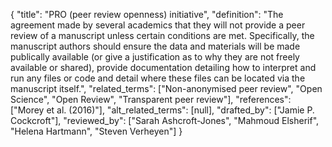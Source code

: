 {
    "title": "PRO (peer review openness) initiative",
    "definition": "The agreement made by several academics that they will not provide a peer review of a manuscript unless certain conditions are met. Specifically, the manuscript authors should ensure the data and materials will be made publically available (or give a justification as to why they are not freely available or shared), provide documentation detailing how to interpret and run any files or code and detail where these files can be located via the manuscript itself.",
    "related_terms": ["Non-anonymised peer review", "Open Science", "Open Review", "Transparent peer review"],
    "references": ["Morey et al. (2016)"],
    "alt_related_terms": [null],
    "drafted_by": ["Jamie P. Cockcroft"],
    "reviewed_by": ["Sarah Ashcroft-Jones", "Mahmoud Elsherif", "Helena Hartmann", "Steven Verheyen"]
  }

